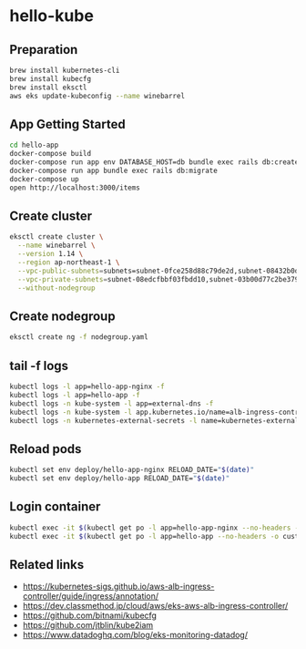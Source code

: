 # hello-kube

## Preparation

```sh
brew install kubernetes-cli
brew install kubecfg
brew install eksctl
aws eks update-kubeconfig --name winebarrel
```

## App Getting Started

```sh
cd hello-app
docker-compose build
docker-compose run app env DATABASE_HOST=db bundle exec rails db:create
docker-compose run app bundle exec rails db:migrate
docker-compose up
open http://localhost:3000/items
```

## Create cluster

```sh
eksctl create cluster \
  --name winebarrel \
  --version 1.14 \
  --region ap-northeast-1 \
  --vpc-public-subnets=subnets=subnet-0fce258d88c79de2d,subnet-08432b0de92329415 \
  --vpc-private-subnets=subnet-08edcfbbf03fbdd10,subnet-03b00d77c2be379b5 \
  --without-nodegroup
```

## Create nodegroup

```sh
eksctl create ng -f nodegroup.yaml
```

## tail -f logs

```sh
kubectl logs -l app=hello-app-nginx -f
kubectl logs -l app=hello-app -f
kubectl logs -n kube-system -l app=external-dns -f
kubectl logs -n kube-system -l app.kubernetes.io/name=alb-ingress-controller -f
kubectl logs -n kubernetes-external-secrets -l name=kubernetes-external-secrets -f
```

## Reload pods

```sh
kubectl set env deploy/hello-app-nginx RELOAD_DATE="$(date)"
kubectl set env deploy/hello-app RELOAD_DATE="$(date)"
```

## Login container

```sh
kubectl exec -it $(kubectl get po -l app=hello-app-nginx --no-headers -o custom-columns=NAME:.metadata.name | head -n 1) sh
kubectl exec -it $(kubectl get po -l app=hello-app --no-headers -o custom-columns=NAME:.metadata.name | head -n 1) bash
```

## Related links

* https://kubernetes-sigs.github.io/aws-alb-ingress-controller/guide/ingress/annotation/
* https://dev.classmethod.jp/cloud/aws/eks-aws-alb-ingress-controller/
* https://github.com/bitnami/kubecfg
* https://github.com/jtblin/kube2iam
* https://www.datadoghq.com/blog/eks-monitoring-datadog/
